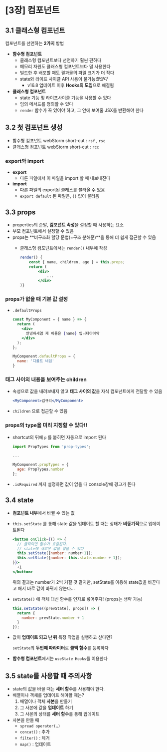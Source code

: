# [3장] 컴포넌트

## 3.1 클래스형 컴포넌트

컴포넌트를 선언하는 **2가지** 방법

- **함수형 컴포넌트**
    - 클래스형 컴포넌트보다 선언하기 훨씬 편하다
    - 메모리 자원도 클래스형 컴포넌트보다 덜 사용한다
    - 빌드한 후 배포할 때도 결과물의 파일 크기가 더 작다
    - state와 라이프 사이클 API 사용이 불가능*했었다*
        - v16.8 업데이트 이후 **Hooks의 도입**으로 해결됨
- **클래스형 컴포넌트**
    - state 기능 및 라이프사이클 기능을 사용할 수 있다
    - 임의 메서드를 정의할 수 있다
    - `render` 함수가 꼭 있어야 하고, 그 안에 보여줄 JSX를 반환해야 한다

## 3.2 첫 컴포넌트 생성

- 함수형 컴포넌트 webStorm short-cut : `rsf` , `rsc`
- 클래스형 컴포넌트 webStorm short-cut : `rcc`

### export와 import

- **export**
    - 다른 파일에서 이 파일을 import 할 때 내보내진다
- **import**
    - 다른 파일의 export된 클래스를 불러올 수 있음
    - `export default` 된 파일은, `{}` 없이 불러옴

## 3.3 props

- properties의 준말, **컴포넌트 속성**을 설정할 때 사용하는 요소
- 부모 컴포넌트에서 설정할 수 있음
- props는 **비구조화 할당 문법(=구조 분해문)**을 통해 더 쉽게 접근할 수 있음
    - 클래스형 컴포넌트에서는 `render()` 내부에 작성

        ```jsx
        render() {
        	const { name, children, age } = this.props;
        	return (
        		<div>
        			...
        		</div>
        )}
        ```


### props가 없을 때 기본 값 설정

- `.defaultProps`

    ```jsx
    const MyComponent = { name } => {
      return (
        <div>
          안녕하세염 제 이름은 {name} 입니다아아악
        </div>
      );
    };
    
    MyComponent.defaultProps = {
      name: '디폴트 네임'
    }
    ```


### 태그 사이의 내용을 보여주는 children

- 속성으로 값을 내려보내지 않고 **태그 사이의 값**을 자식 컴포넌트에게 전달할 수 있음

    ```jsx
    <MyComponent>김규리</MyComponent>
    ```

- `children` 으로 접근할 수 있음

### props의 type을 미리 지정할 수 있다!!

- shortcut의 뒤에 `p` 를 붙히면 자동으로 import 된다

    ```jsx
    import PropTypes from 'prop-types';
    
    ...
    
    MyComponent.propTypes = {
      age: PropTypes.number
    };
    ```

- `.isRequired` 까지 설정하면 값이 없을 때 console창에 경고가 뜬다

## 3.4 state

- **컴포넌트 내부**에서 바뀔 수 있는 값
- `this.setState` 를 통해 state 값을 업데이트 할 때는 상태가 **비동기적**으로 업데이트된다

    ```jsx
    <button onClick={() => {
      // 클릭되면 함수가 호출된다.
      // state에 새로운 값을 넣을 수 있다
      this.setState({number: number+1});
      this.setState({number: this.state.number + 1});
    }}>
      +1
    </button>
    ```

  위의 결과는 number가 2씩 커질 것 같지만, setState를 이용해 state값을 바꾼다고 해서 바로 값이 바뀌지 않는다…

- `setState()` 에 객체 대신 함수를 인자로 넣어주자! (props는 생략 가능)

    ```jsx
    this.setState((prevState[, props]) => {
      return {
        number: prevState.number + 1
      }
    });
    ```

- 값이 **업데이트 되고 난 뒤** 특정 작업을 실행하고 싶다면?

  `setState`의 **두번째 파라미터**로 **콜백 함수**를 등록하자

- **함수형 컴포넌트**에서는 `useState Hooks`를 이용한다

## 3.5 state를 사용할 때 주의사항

- state의 값을 바꿀 때는 **세터 함수**를 사용해야 한다.
- 배열이나 객체를 업데이트 해야할 때는?
  1. 배열이나 객체 **사본**을 만들기
  2. 그 사본에 값을 **업데이트** 하기
  3. 그 사본의 상태를 **세터 함수**를 통해 업데이트
- 사본을 만들 때
  - `spread operator(…)`
  - `concat()` : 추가
  - `filter()` : 제거
  - `map()` : 업데이트